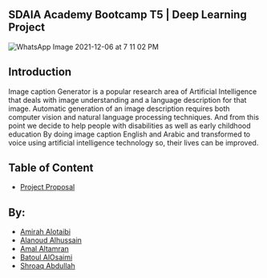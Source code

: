 ## SDAIA Academy Bootcamp T5 | Deep Learning Project


![WhatsApp Image 2021-12-06 at 7 11 02 PM](https://user-images.githubusercontent.com/90132938/144891254-daec245d-84fc-4467-aa14-0aec490b1079.jpeg)


## Introduction

Image caption Generator is a popular research area of Artificial Intelligence that deals with image understanding and a language description for that image. Automatic generation of an image description requires both computer vision and natural language processing techniques.
And from this point we decide to help people with disabilities as well as early childhood education By doing image caption English and Arabic and transformed to voice using artificial intelligence technology so, their lives can be improved.

## Table of Content
- [Project Proposal]()


## By:
- [Amirah Alotaibi](https://github.com/amirahSaad)
- [Alanoud Alhussain](https://github.com/Alanoud-Aziz)
- [Amal Altamran](https://github.com/amal2121)
- [Batoul AlOsaimi](https://github.com/batoull22)
- [Shroaq Abdullah](https://github.com/shroaqabdullah)

